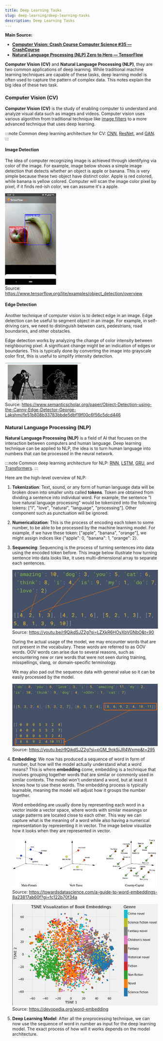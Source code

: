 ```yaml
---
title: Deep Learning Tasks
slug: deep-learning/deep-learning-tasks
description: Deep Learning Tasks
---
```


**Main Source:**

- **[Computer Vision: Crash Course Computer Science #35 — CrashCourse](https://youtu.be/-4E2-0sxVUM?si=esiowhAGazbKCE69)**
- **[Natural Language Processing (NLP) Zero to Hero — TensorFlow](https://youtube.com/playlist?list=PLQY2H8rRoyvzDbLUZkbudP-MFQZwNmU4S&si=OiQ5WW7RD5bJ0UZ8)**

**Computer Vision (CV)** and **Natural Language Processing (NLP)**, they are two common applications of deep learning. While traditional machine learning techniques are capable of these tasks, deep learning model is often used to capture the pattern of complex data. This notes explain the big idea of these two task.

### Computer Vision (CV)

**Computer Vision (CV)** is the study of enabling computer to understand and analyze visual data such as images and videos. Computer vision uses various algorithm from traditional technique like [image filters](/computer-graphics/signal-processing#image-filters) to a more advanced technique that uses deep learning.

:::note
Common deep learning architecture for CV: [CNN](/deep-learning/cnn), [ResNet](/deep-learning/resnet), and [GAN](/deep-learning/gan).
:::

#### Image Detection

The idea of computer recognizing image is achieved through identifying via color of the image. For example, image below shows a simple image detection that detects whether an object is apple or banana. This is very simple because these two object have distinct color. Apple is red colored, while banana is yellow colored. Computer will scan the image color pixel by pixel, if it finds red-ish color, we can assume it's a apple.

![Detecting banana vs apple](./image-detection.jpeg)  
Source: https://www.tensorflow.org/lite/examples/object_detection/overview

#### Edge Detection

Another technique of computer vision is to detect edge in an image. Edge detection can be useful to segment object in an image. For example, in self-driving cars, we need to distinguish between cars, pedestrians, road boundaries, and other obstacles.

Edge detection works by analyzing the change of color intensity between neighbouring pixel. A significant change might be an indication of edges or boundaries. This is typically done by converting the image into grayscale color first, this is useful to simplify intensity detection.

![Edge detection of a person](./edge-detection.png)  
Source: https://www.semanticscholar.org/paper/Object-Detection-using-the-Canny-Edge-Detector-George-Lakshmi/fe51b808b33783bbde5dbf19f00c6f56c5dcd446

### Natural Language Processing (NLP)

**Natural Language Processing (NLP)** is a field of AI that focuses on the interaction between computers and human language. Deep learning technique can be applied to NLP, the idea is to turn human language into numbers that can be processed in the neural network.

:::note
Common deep learning architecture for NLP: [RNN](/deep-learning/rnn), [LSTM](/deep-learning/lstm), [GRU](/deep-learning/gru), and [Transformers](/deep-learning/transformers/transformers-architecture).
:::

Here are the high-level overview of NLP:

1. **Tokenization**: Text, sound, or any form of human language data will be broken down into smaller units called **tokens**. Token are obtained from dividing a sentence into individual word. For example, the sentence "I love natural language processing" would be tokenized into the following tokens: ["I", "love", "natural", "language", "processing"]. Other component such as punctuation will be ignored.

2. **Numericalization**: This is the process of encoding each token to some number, to be able to be processed by the machine learning model. For example, if we have these token: ["apple", "banana", "orange"], we might assign indices like \{"apple": 0, "banana": 1, "orange": 2\}.

3. **Sequencing**: Sequencing is the process of turning sentences into data using the encoded token before. This image below illustrate how turning sentence into data looks like, it uses multi-dimensional array to separate each sentences.

   ![Example of sequencing](./sequencing.png)  
   Source: https://youtu.be/r9QjkdSJZ2g?si=LZXkR6HOyXbVGNbO&t=90

   During the actual usage of the model, we may encounter words that are not present in the vocabulary. These words are referred to as OOV words. OOV words can arise due to several reasons, such as encountering new or rare words that were not seen during training, misspellings, slang, or domain-specific terminology.

   We may also pad out the sequence data with general value so it can be easily processed by the model.

   ![Padding zero to each sequence](./sequnce-pad.png)  
   Source: https://youtu.be/r9QjkdSJZ2g?si=pGM_9okSjJR4Wxmp&t=295

4. **Embedding**: We now has produced a sequence of word in form of number, but how will the model actually understand what a word means? This is where **embedding** come, embedding is a technique that involves grouping together words that are similar or commonly used in similar contexts. The model won't understand a word, but at least it knows how to use these words. The embedding process is typically learnable, meaning the model will adjust how it groups the number together.

   Word embedding are usually done by representing each word in a vector inside a vector space, where words with similar meanings or usage patterns are located close to each other. This way we can capture what is the meaning of a word while also having a numerical representation by representing it in vector. The image below visualize how it looks when they are represented in vector.

   ![Word embedding example](./word-embedding.png)  
   Source: https://towardsdatascience.com/a-guide-to-word-embeddings-8a23817ab60f?gi=fc122b70f34a

   ![Big set of word embedding](./word-embedding-2.png)  
   Source: https://devopedia.org/word-embedding

5. **Deep Learning Model**: After all the preprocessing technique, we can now use the sequence of word in number as input for the deep learning model. The exact process of how will it works depends on the model architecture.
